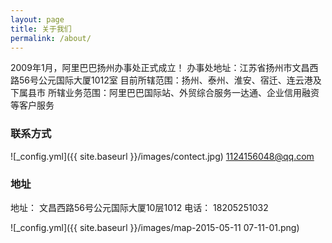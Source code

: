 ```yaml
---
layout: page
title: 关于我们
permalink: /about/
---
```


2009年1月，阿里巴巴扬州办事处正式成立！
办事处地址：江苏省扬州市文昌西路56号公元国际大厦1012室
目前所辖范围：扬州、泰州、淮安、宿迁、连云港及下属县市
所辖业务范围：阿里巴巴国际站、外贸综合服务一达通、企业信用融资等客户服务

### 联系方式

![_config.yml]({{ site.baseurl }}/images/contect.jpg)
[1124156048@qq.com](mailto:1124156048@qq.com)

### 地址
地址： 	文昌西路56号公元国际大厦10层1012 
电话： 	18205251032

![_config.yml]({{ site.baseurl }}/images/map-2015-05-11 07-11-01.png)

